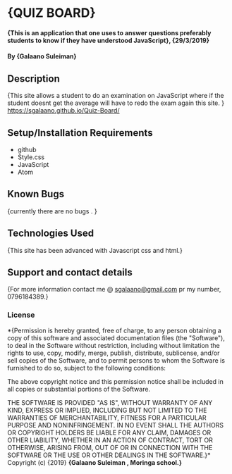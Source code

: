 # {QUIZ BOARD}
#### {This is an application that one uses to answer questions preferably students to know if they have understood JavaScript}, {29/3/2019}
#### By **{Galaano Suleiman}**
## Description
{This site allows a student to do an examination on JavaScript where if the student doesnt get the average will have to redo the exam again this site. }
https://sgalaano.github.io/Quiz-Board/
## Setup/Installation Requirements
* github
* Style.css
* JavaScript
* Atom
## Known Bugs
{currently there are no bugs . }
## Technologies Used
{This site has been advanced with Javascript css and html.}
## Support and contact details
{For more information contact me @ sgalaano@gmail.com pr my number, 0796184389.}
### License
*{Permission is hereby granted, free of charge, to any person obtaining a copy
of this software and associated documentation files (the "Software"), to deal
in the Software without restriction, including without limitation the rights
to use, copy, modify, merge, publish, distribute, sublicense, and/or sell
copies of the Software, and to permit persons to whom the Software is
furnished to do so, subject to the following conditions:

The above copyright notice and this permission notice shall be included in all
copies or substantial portions of the Software.

THE SOFTWARE IS PROVIDED "AS IS", WITHOUT WARRANTY OF ANY KIND, EXPRESS OR
IMPLIED, INCLUDING BUT NOT LIMITED TO THE WARRANTIES OF MERCHANTABILITY,
FITNESS FOR A PARTICULAR PURPOSE AND NONINFRINGEMENT. IN NO EVENT SHALL THE
AUTHORS OR COPYRIGHT HOLDERS BE LIABLE FOR ANY CLAIM, DAMAGES OR OTHER
LIABILITY, WHETHER IN AN ACTION OF CONTRACT, TORT OR OTHERWISE, ARISING FROM,
OUT OF OR IN CONNECTION WITH THE SOFTWARE OR THE USE OR OTHER DEALINGS IN THE
SOFTWARE.}*
Copyright (c) {2019} **{Galaano Suleiman , Moringa school.}**
